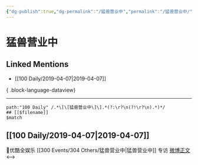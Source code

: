```yaml
---
{"dg-publish":true,"dg-permalink":"/猛兽营业中","permalink":"/猛兽营业中/","created":"2023-03-11T21:12:02.000+08:00","updated":"2023-04-10T17:12:15.000+08:00"}
---
```


# 猛兽营业中

## Linked Mentions
- [[100 Daily/2019-04-07\|2019-04-07]]

{ .block-language-dataview}

---

```expander
path:"100 Daily" /.*\[\[猛兽营业中\]\].*(?:\r?\n(?!\r?\n).*)*/
## [[$filename]]
$match
```
## [[100 Daily/2019-04-07\|2019-04-07]]
🌿优酷全娱乐 [[300 Events/304 Others/猛兽营业中\|猛兽营业中]] 专访 [微博正文](https://weibo.com/6466290670/Hou0w2EcZ)
<-->